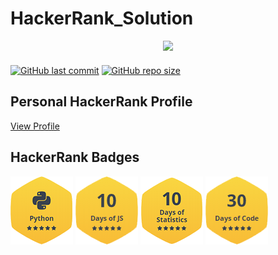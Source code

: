# HackerRank_Solution 

<div style='float: center; text-align: center; margin-bottom: 20px'>
  <a href='https://www.hackerrank.com/msgrubler' target="_blank">
  <img width="400px" src="https://blog.hackerrank.com/wp-content/uploads/2017/04/logo_HRwordmark2700x670_2-1.png" />
  </a>
</div>

[![GitHub last commit](https://img.shields.io/github/last-commit/dhyanpatel110/HACKERRANK)](https://github.com/dhyanpatel110/HACKERRANK/commits/master)
[![GitHub repo size](https://img.shields.io/github/repo-size/dhyanpatel110/HACKERRANK)](https://github.com/dhyanpatel110/HACKERRANK/archive/master.zip)

## Personal HackerRank Profile

[View Profile](https://www.hackerrank.com/dhyanpatel110)

## HackerRank Badges

![Python](/Badges/python_5_star.png)
![10 Days of JavaScript](/Badges/10_days_of_javascript_5_star.png)
![10 Days of Statistics](/Badges/10_days_of_statistics_5_star.png)
![30 Days of Code](/Badges/30_days_of_code_5_star.png)

